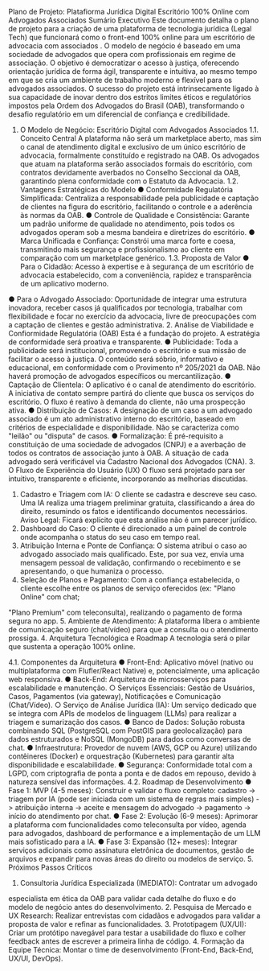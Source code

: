 Plano de Projeto: Platafiorma Jurídica Digital Escritório 100% Online com Advogados Associados Sumário Executivo
Este documento detalha o plano de projeto para a criação de uma plataforma de tecnologia jurídica (Legal Tech) que funcionará como o front-end 100% online para um escritório de advocacia com associados . O modelo de negócio é baseado em uma sociedade de advogados que opera com profissionais em regime de associação. O objetivo é democratizar o acesso à justiça, oferecendo orientação jurídica de forma ágil, transparente e intuitiva, ao mesmo tempo em que se cria um ambiente de trabalho moderno e flexível para os advogados associados. O sucesso do projeto está intrinsecamente ligado à sua capacidade de inovar dentro dos estritos limites éticos e regulatórios impostos pela Ordem dos Advogados do Brasil (OAB), transformando o desafio regulatório em um diferencial de confiança e credibilidade.
1.	O Modelo de Negócio: Escritório Digital com Advogados Associados
1.1.	Conceito Central
A plataforma não será um marketplace aberto, mas sim o canal de atendimento digital e exclusivo de um único escritório de advocacia, formalmente constituído e registrado na OAB. Os advogados que atuam na plataforma serão associados formais do escritório, com contratos devidamente averbados no Conselho Seccional da OAB, garantindo plena conformidade com o Estatuto da Advocacia.
1.2.	Vantagens Estratégicas do Modelo
●	Conformidade Regulatória Simplificada: Centraliza a responsabilidade pela publicidade e captação de clientes na figura do escritório, facilitando o controle e a aderência às normas da OAB.
●	Controle de Qualidade e Consistência: Garante um padrão uniforme de qualidade no atendimento, pois todos os advogados operam sob a mesma bandeira e diretrizes do escritório.
●	Marca Unificada e Confiança: Constrói uma marca forte e coesa, transmitindo mais segurança e profissionalismo ao cliente em comparação com um marketplace genérico.
1.3.	Proposta de Valor
●	Para o Cidadão: Acesso à expertise e à segurança de um escritório de advocacia estabelecido, com a conveniência, rapidez e transparência de um aplicativo moderno.
 
●	Para o Advogado Associado: Oportunidade de integrar uma estrutura inovadora, receber casos já qualificados por tecnologia, trabalhar com flexibilidade e focar no exercício da advocacia, livre de preocupações com a captação de clientes e gestão administrativa.
2.	Análise de Viabilidade e Confiormidade Regulatória (OAB)
Esta é a fundação do projeto. A estratégia de conformidade será proativa e transparente.
●	Publicidade: Toda a publicidade será institucional, promovendo o escritório e sua missão de facilitar o acesso à justiça. O conteúdo será sóbrio, informativo e educacional, em conformidade com o Provimento nº 205/2021 da OAB. Não haverá promoção de advogados específicos ou mercantilização.
●	Captação de Clientela: O aplicativo é o canal de atendimento do escritório. A iniciativa de contato sempre partirá do cliente que busca os serviços do escritório. O fluxo é reativo à demanda do cliente, não uma prospecção ativa.
●	Distribuição de Casos: A designação de um caso a um advogado associado é um ato administrativo interno do escritório, baseado em critérios de especialidade e disponibilidade. Não se caracteriza como "leilão" ou "disputa" de casos.
●	Formalização: É pré-requisito a constituição de uma sociedade de advogados (CNPJ) e a averbação de todos os contratos de associação junto à OAB. A situação de cada advogado será verificável via Cadastro Nacional dos Advogados (CNA).
3.	O Fluxo de Experiência do Usuário (UX)
O fluxo será projetado para ser intuitivo, transparente e eficiente, incorporando as melhorias discutidas.
1.	Cadastro e Triagem com IA: O cliente se cadastra e descreve seu caso. Uma IA realiza uma triagem preliminar gratuita, classificando a área do direito, resumindo os fatos e identificando documentos necessários. Aviso Legal: Ficará explícito que esta análise não é um parecer jurídico.
2.	Dashboard do Caso: O cliente é direcionado a um painel de controle onde acompanha o status do seu caso em tempo real.
3.	Atribuição Interna e Ponte de Confiança: O sistema atribui o caso ao advogado associado mais qualificado. Este, por sua vez, envia uma mensagem pessoal de validação, confirmando o recebimento e se apresentando, o que humaniza o processo.
4.	Seleção de Planos e Pagamento: Com a confiança estabelecida, o cliente escolhe entre os planos de serviço oferecidos (ex: "Plano Online" com chat;
 
"Plano Premium" com teleconsulta), realizando o pagamento de forma segura no app.
5.	Ambiente de Atendimento: A plataforma libera o ambiente de comunicação seguro (chat/vídeo) para que a consulta ou o atendimento prossiga.
4.	Arquitetura Tecnológica e Roadmap
A tecnologia será o pilar que sustenta a operação 100% online.

4.1.	Componentes da Arquitetura
●	Front-End: Aplicativo móvel (nativo ou multiplataforma com Flufler/React Native) e, potencialmente, uma aplicação web responsiva.
●	Back-End: Arquitetura de microsserviços para escalabilidade e manutenção.
○	Serviços Essenciais: Gestão de Usuários, Casos, Pagamentos (via gateway), Notificações e Comunicação (Chat/Vídeo).
○	Serviço de Análise Jurídica (IA): Um serviço dedicado que se integra com APIs de modelos de linguagem (LLMs) para realizar a triagem e sumarização dos casos.
●	Banco de Dados: Solução robusta combinando SQL (PostgreSQL com PostGIS para geolocalização) para dados estruturados e NoSQL (MongoDB) para dados como conversas de chat.
●	Infraestrutura: Provedor de nuvem (AWS, GCP ou Azure) utilizando contêineres (Docker) e orquestração (Kubernetes) para garantir alta disponibilidade e escalabilidade.
●	Segurança: Conformidade total com a LGPD, com criptografia de ponta a ponta e de dados em repouso, devido à natureza sensível das informações.
4.2.	Roadmap de Desenvolvimento
●	Fase 1: MVP (4-5 meses): Construir e validar o fluxo completo: cadastro -> triagem por IA (pode ser iniciada com um sistema de regras mais simples) -> atribuição interna -> aceite e mensagem do advogado -> pagamento -> início do atendimento por chat.
●	Fase 2: Evolução (6-9 meses): Aprimorar a plataforma com funcionalidades como teleconsulta por vídeo, agenda para advogados, dashboard de performance e a implementação de um LLM mais sofisticado para a IA.
●	Fase 3: Expansão (12+ meses): Integrar serviços adicionais como assinatura eletrônica de documentos, gestão de arquivos e expandir para novas áreas do direito ou modelos de serviço.
5.	Próximos Passos Críticos
1.	Consultoria Jurídica Especializada (IMEDIATO): Contratar um advogado
 
especialista em ética da OAB para validar cada detalhe do fluxo e do modelo de negócio antes do desenvolvimento.
2.	Pesquisa de Mercado e UX Research: Realizar entrevistas com cidadãos e advogados para validar a proposta de valor e refinar as funcionalidades.
3.	Prototipagem (UX/UI): Criar um protótipo navegável para testar a usabilidade do fluxo e colher feedback antes de escrever a primeira linha de código.
4.	Formação da Equipe Técnica: Montar o time de desenvolvimento (Front-End, Back-End, UX/UI, DevOps).
